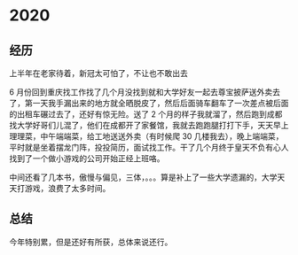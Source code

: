# 2020

## 经历

上半年在老家待着，新冠太可怕了，不让也不敢出去

6 月份回到重庆找工作找了几个月没找到就和大学好友一起去尊宝披萨送外卖去了，第一天我手漏出来的地方就全晒脱皮了，然后后面骑车翻车了一次差点被后面的出租车碾过去了，还好有惊无险。送了 2 个月的样子我就溜了，然后跑到成都找大学好哥们儿混了，他们在成都开了家餐馆，我就去跑跑腿打打下手，天天早上理理菜，中午端端菜，给工地送送外卖（有时候爬 30 几楼我去），晚上端端菜，平时就是坐着摆龙门阵，投投简历，面试找工作。干了几个月终于皇天不负有心人找到了一个做小游戏的公司开始正经上班咯。

中间还看了几本书，傲慢与偏见，三体，。。。算是补上了一些大学遗漏的，大学天天打游戏，浪费了太多时间。

## 总结

今年特别累，但是还好有所获，总体来说还行。

